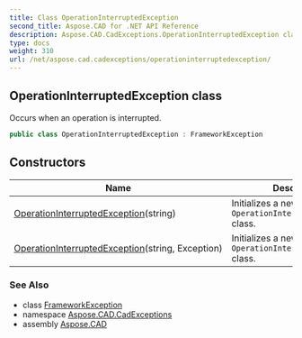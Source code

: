```yaml
---
title: Class OperationInterruptedException
second_title: Aspose.CAD for .NET API Reference
description: Aspose.CAD.CadExceptions.OperationInterruptedException class. Occurs when an operation is interrupted
type: docs
weight: 310
url: /net/aspose.cad.cadexceptions/operationinterruptedexception/
---
```

## OperationInterruptedException class

Occurs when an operation is interrupted.

```csharp
public class OperationInterruptedException : FrameworkException
```

## Constructors

| Name | Description |
| --- | --- |
| [OperationInterruptedException](operationinterruptedexception/#constructor)(string) | Initializes a new instance of the `OperationInterruptedException` class. |
| [OperationInterruptedException](operationinterruptedexception/#constructor_1)(string, Exception) | Initializes a new instance of the `OperationInterruptedException` class. |

### See Also

* class [FrameworkException](../frameworkexception/)
* namespace [Aspose.CAD.CadExceptions](../../aspose.cad.cadexceptions/)
* assembly [Aspose.CAD](../../)


